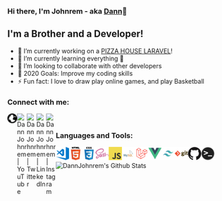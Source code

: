 ### Hi there, I'm Johnrem - aka [Dann][website]👋

## I'm a Brother and a Developer!

- 🔭 I’m currently working on a [PIZZA HOUSE LARAVEL][laravelApp]!
- 🌱 I’m currently learning everything 🤣
- 👯 I’m looking to collaborate with other developers
- 🥅 2020 Goals: Improve my coding skills
- ⚡ Fun fact: I love to draw play online games, and play Basketball

### Connect with me:

[<img align="left" alt="dannportfolio.netlify" width="22px" src="https://raw.githubusercontent.com/iconic/open-iconic/master/svg/globe.svg" />][website]
[<img align="left" alt="DannJohnrem | YouTube" width="22px" src="https://cdn.jsdelivr.net/npm/simple-icons@v3/icons/youtube.svg" />][youtube]
[<img align="left" alt="DannJohnrem | Twitter" width="22px" src="https://cdn.jsdelivr.net/npm/simple-icons@v3/icons/twitter.svg" />][twitter]
[<img align="left" alt="DannJohnrem | LinkedIn" width="22px" src="https://cdn.jsdelivr.net/npm/simple-icons@v3/icons/linkedin.svg" />][linkedin]
[<img align="left" alt="DannJohnrem | Instagram" width="22px" src="https://cdn.jsdelivr.net/npm/simple-icons@v3/icons/instagram.svg" />][instagram]

<br />

### Languages and Tools:

<img align="left" alt="Visual Studio Code" width="30px" src="https://raw.githubusercontent.com/github/explore/80688e429a7d4ef2fca1e82350fe8e3517d3494d/topics/visual-studio-code/visual-studio-code.png" />
<img align="left" alt="HTML5" width="30px" src="https://raw.githubusercontent.com/github/explore/80688e429a7d4ef2fca1e82350fe8e3517d3494d/topics/html/html.png" />
<img align="left" alt="CSS3" width="30px" src="https://raw.githubusercontent.com/github/explore/80688e429a7d4ef2fca1e82350fe8e3517d3494d/topics/css/css.png" />
<img align="left" alt="Sass" width="30px" src="https://raw.githubusercontent.com/github/explore/80688e429a7d4ef2fca1e82350fe8e3517d3494d/topics/sass/sass.png" />
<img align="left" alt="JavaScript" width="30px" src="https://raw.githubusercontent.com/github/explore/80688e429a7d4ef2fca1e82350fe8e3517d3494d/topics/javascript/javascript.png" />
<img align="left" alt="MySQL" width="30px" src="https://raw.githubusercontent.com/github/explore/80688e429a7d4ef2fca1e82350fe8e3517d3494d/topics/mysql/mysql.png" />
<img align="left" alt="Laravel" width="30px" src="https://raw.githubusercontent.com/github/explore/80688e429a7d4ef2fca1e82350fe8e3517d3494d/topics/laravel/laravel.png" />
<img align="left" alt="Vue" width="30px" src="https://raw.githubusercontent.com/github/explore/80688e429a7d4ef2fca1e82350fe8e3517d3494d/topics/vue/vue.png" />
<img align="left" alt="TailWind" width="30px" src="https://raw.githubusercontent.com/github/explore/80688e429a7d4ef2fca1e82350fe8e3517d3494d/topics/tailwind/tailwind.png" />
<img align="left" alt="Git" width="30px" src="https://raw.githubusercontent.com/github/explore/80688e429a7d4ef2fca1e82350fe8e3517d3494d/topics/git/git.png" />
<img align="left" alt="GitHub" width="30px" src="https://raw.githubusercontent.com/github/explore/78df643247d429f6cc873026c0622819ad797942/topics/github/github.png" />
<img align="left" alt="Terminal" width="30px" src="https://raw.githubusercontent.com/github/explore/80688e429a7d4ef2fca1e82350fe8e3517d3494d/topics/terminal/terminal.png" />

<br>
<br>


 <img align="left" alt="DannJohnrem's Github Stats" src="https://github-readme-stats-git-master.dannjohnrem.vercel.app/api?username=dannjohnrem&show_icons=true&hide_border=false&count_private=true&theme=synthwave" />


[website]: https://dannportfolio.netlify.com
[laravelApp]: https://github.com/DannJohnrem/PIZZAHOUSE
[twitter]: https://twitter.com/AJohnrem
[youtube]: https://www.youtube.com/channel/UCGuNwKbOl-NBaApHOi0zaPA?view_as=subscriber
[instagram]: https://www.instagram.com/djadgq/
[linkedin]: https://www.linkedin.com/in/dann-johnrem-de-guzman-97233319b/

